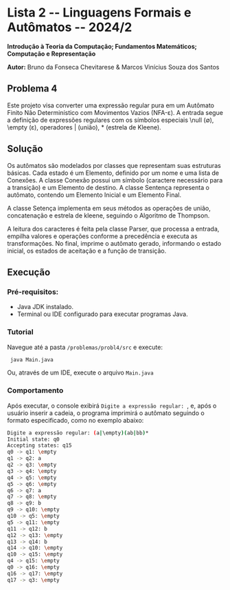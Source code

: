 # Lista 2 -- Linguagens Formais e Autômatos -- 2024/2

**Introdução à Teoria da Computação; Fundamentos Matemáticos;  Computação e Representação**

**Autor:** Bruno da Fonseca Chevitarese & Marcos Vinícius Souza dos Santos

## Problema 4
Este projeto visa converter uma expressão regular pura em um Autômato Finito Não Determinístico com Movimentos Vazios
(NFA-ε). A entrada segue a definição de expressões regulares com os símbolos especiais \null (∅), \empty (ε), operadores 
| (união), * (estrela de Kleene).

## **Solução**
Os autômatos são modelados por classes que representam suas estruturas básicas. Cada estado é um Elemento, definido por 
um nome e uma lista de Conexões. A classe Conexão possui um símbolo (caractere necessário para a transição) e um Elemento de destino.
A classe Sentença representa o autômato, contendo um Elemento Inicial e um Elemento Final.

A classe Setença implementa em seus métodos as operações de união, concatenação e estrela de kleene, seguindo
o Algoritmo de Thompson.

A leitura dos caracteres é feita pela classe Parser, que processa a entrada, empilha valores e operações conforme a 
precedência e executa as transformações. No final, imprime o autômato gerado, informando o estado inicial, os estados de aceitação e a função de transição.


## **Execução**

### Pré-requisitos:
- Java JDK instalado.
- Terminal ou IDE configurado para executar programas Java.

### Tutorial
Navegue até a pasta ``/problemas/probl4/src`` e execute:

```bash
 java Main.java
```
Ou, através de um IDE, execute o arquivo ``Main.java``

### Comportamento
Após executar, o console exibirá ``Digite a expressão regular: ``, e, após o usuário inserir a cadeia, o programa imprimirá 
o autômato seguindo o formato especificado, como no exemplo abaixo:

```bash
Digite a expressão regular: (a|\empty)(ab|bb)*
Initial state: q0
Accepting states: q15
q0 -> q1: \empty
q1 -> q2: a
q2 -> q3: \empty
q3 -> q4: \empty
q4 -> q5: \empty
q5 -> q6: \empty
q6 -> q7: a
q7 -> q8: \empty
q8 -> q9: b
q9 -> q10: \empty
q10 -> q5: \empty
q5 -> q11: \empty
q11 -> q12: b
q12 -> q13: \empty
q13 -> q14: b
q14 -> q10: \empty
q10 -> q15: \empty
q4 -> q15: \empty
q0 -> q16: \empty
q16 -> q17: \empty
q17 -> q3: \empty
```
